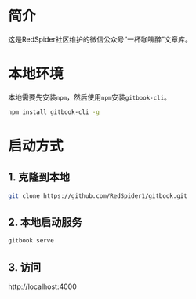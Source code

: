 # 简介
这是RedSpider社区维护的微信公众号“一杯咖啡醉”文章库。
# 本地环境
本地需要先安装`npm`，然后使用`npm`安装`gitbook-cli`。
```bash
npm install gitbook-cli -g
```
# 启动方式
## 1. 克隆到本地
```bash
git clone https://github.com/RedSpider1/gitbook.git
```
## 2. 本地启动服务
```bash
gitbook serve
```
## 3. 访问
http://localhost:4000